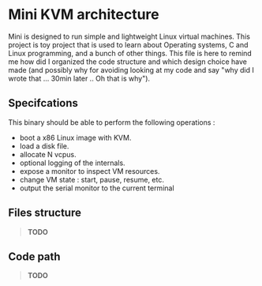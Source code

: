 # Mini KVM architecture

Mini is designed to run simple and lightweight Linux virtual machines. 
This project is toy project that is used to learn about Operating systems, C and Linux programming, and a bunch of other things.
This file is here to remind me how did I organized the code structure and which design choice have made (and possibly why for avoiding looking at my code and say "why did I wrote that ... 30min later .. Oh that is why").


## Specifcations

This binary should be able to perform the following operations :
- boot a x86 Linux image with KVM.
- load a disk file.
- allocate N vcpus.
- optional logging of the internals.
- expose a monitor to inspect VM resources.
- change VM state : start, pause, resume, etc.
- output the serial monitor to the current terminal

## Files structure

> **TODO**

## Code path

> **TODO**

